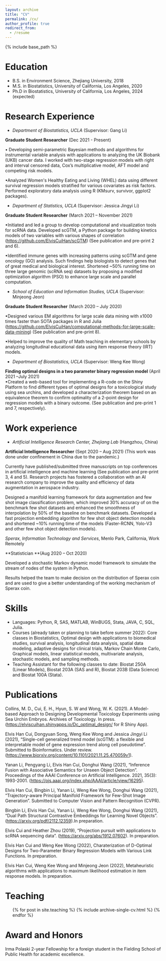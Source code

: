 ```yaml
---
layout: archive
title: "CV"
permalink: /cv/
author_profile: true
redirect_from:
  - /resume
---
```


{% include base_path %}

Education
======
* B.S. in Environment Science, Zhejiang University, 2018
* M.S. in Biostatistics, University of California, Los Angeles, 2020
* Ph.D in Biostatistics, University of California, Los Angeles, 2024 (expected)

Research Experience
======
- *Department of Biostatistics, UCLA* \(Supervisor: Gang Li\)

**Graduate Student Researcher** \(Dec 2021 - Present\)

• Developing semi-parametric Bayesian methods and algorithms for instrumental variable analysis with applications to analyzing the UK Biobank (UKB) cancer data.  I worked with two-stage regression models with right and interval censored data, Cox’s multiplicative model, AFT model and competing risk models.

•Analyzed Women's Healthy Eating and Living (WHEL) data using different survival regression models stratified for various covariates as risk factors. Performed exploratory data analysis using R (KMsurv, survivor, ggplot2 packages).

- *Department of Statistics, UCLA* \(Supervisor: Jessica Jingyi Li\)

**Graduate Student Researcher** \(March 2021 – November 2021\)

•Initiated and led a group to develop computational and visualization tools for scRNA data. Developed scGTM, a Python package for building kinetics models of two variables with various shapes of correlation (https://github.com/ElvisCuiHan/scGTM) (See publication and pre-print 2 and 6). 

•Identified immune genes with increasing patterns using scGTM and gene oncology (GO) analysis. Such findings help biologists to detect genes that of great medical and biological interest. Shortened ~50\% running time on three large genomic (scRNA seq) datasets by proposing a modified optimization algorithm (PSO) to enhance large scale and parallel computation.

- *School of Education and Information Studies, UCLA* \(Supervisor: Minjeong Jeon\)

**Graduate Student Researcher** \(March 2020 – July 2020\)

•Designed various EM algorithms for large scale data mining with x1000 times faster than SOTA packages in R and Julia (https://github.com/ElvisCuiHan/computational-methods-for-large-scale-data-mining) (See publication and pre-print 8).

•Helped to improve the quality of Math teaching in elementary schools by analyzing longitudinal educational data using item response theory (IRT) models.

- *Department of Biostatistics, UCLA* \(Supervisor: Weng Kee Wong\)

**Finding optimal designs in a two parameter binary regression model** \(April 2021 –July 2021\)                                                                                                
•Created a web-based tool for implementing a R-code on the Shiny Platform to find different types of optimal designs for a toxicological study using sea urchins, and developed a characterization theorem based on an equivalence theorem to confirm optimality of a 2-point design for regression models with a binary outcome. (See publication and pre-print 1 and 7, respectively).

Work experience
======
- *Artificial Intelligence Research Center, Zhejiang Lab* \(Hangzhou, China\)

**Artificial Intelligence Researcher** \(Sept 2020 – Aug 2021\)
(This work was done under confinement in China due to the pandemic.)

Currently have published/submitted three manuscripts on top conferences in artificial intelligence and machine learning (See publication and pre-print 3, 4 and 5). Research projects has fostered a collaboration with an AI research company to improve the quality and efficiency of data augmentation in aerospace industry.

Designed a manifold learning framework for data augmentation and few shot image classification problem, which improved 30% accuracy of on the benchmark few shot datasets and enhanced the smoothness of interpolation by 50% of the baseline on benchmark datasets. Developed a fast projection embedding algorithm for few shot object detection models and shortened ~10% running time of the models (Faster-RCNN, Yolo-V3 and other few shot object detection models). 

*Sperax, Information Technology and Services*, Menlo Park, California, Work Remotely

**Statistician **\(Aug 2020 – Oct 2020\)

Developed a stochastic Markov dynamic model framework to simulate the stream of nodes of the system in Python. 

Results helped the team to make decision on the distribution of Sperax coin and are used to give a better understanding of the working mechanism of Sperax coin.
  
Skills
======
- Languages: Python, R, SAS, MATLAB, WinBUGS, Stata, JAVA, C, SQL, Julia.
- Courses (already taken or planning to take before summer 2022): Core classes in Biostatistics, Optimal design with applications to biomedical studies, survival analysis, longitudinal data analysis, spatial data modeling, adaptive designs for clinical trials, Markov Chain Monte Carlo, Graphical models, linear statistical models, multivariate analysis, stochastic models, and sampling methods. 
- Teaching Assistant for the following classes to date: Biostat 250A (Linear Models), Biostat 203A (SAS and R), Biostat 203B (Data Science) and Biostat 100A (Stata).

Publications
======
Collins, M. D., Cui, E. H., Hyun, S. W and Wong, W. K. (2021). A Model-based Approach to Designing Developmental Toxicology Experiments using Sea Urchin Embryos. Archives of Toxicology. In press. (https://elviscuihan.shinyapps.io/Dc_optimal_design/ for R Shiny App).

Elvis Han Cui, Dongyuan Song, Weng Kee Wong and Jessica Jingyi Li (2021), “Single-cell generalized trend model (scGTM): a flexible and interpretable model of gene expression trend along cell pseudotime”. Submitted to Bioinformatics. Under review. (https://www.biorxiv.org/content/10.1101/2021.11.25.470059v1). 

Yanan Li, Pengyang Li, Elvis Han Cui, Donghui Wang (2021), “Inference Fusion with Associative Semantics for Unseen Object Detection”. Proceedings of the AAAI Conference on Artificial Intelligence. 2021, 35(3): 1993-2001. (https://ojs.aaai.org/index.php/AAAI/article/view/16295).

Elvis Han Cui, Bingbin Li, Yanan Li, Weng Kee Wong, Donghui Wang (2021), “Trajectory-aware Principal Manifold Framework for Few-Shot Image Generation”. Submitted to Computer Vision and Pattern Recognition (CVPR).

Bingbin Li, Elvis Han Cui, Yanan Li, Weng Kee Wong, Donghui Wang (2021), “Dual Path Structural Contrastive Embeddings for Learning Novel Objects”. (https://arxiv.org/pdf/2112.12359).In preparation.

Elvis Cui and Heather Zhou (2019), “Projection pursuit with applications to scRNA sequencing data”. (https://arxiv.org/abs/1912.07602). In preparation.

Elvis Han Cui and Weng Kee Wong (2022), Charaterization of D-Optimal Designs for Two-Parameter Binary Regression Models with Various Link Functions. In preparation.

Elvis Han Cui, Weng Kee Wong and Minjeong Jeon (2022), Metaheuristic algorithms with applications to maximum likelihood estimation in item response models. In preparation.
  
Teaching
======
  <ul>{% for post in site.teaching %}
    {% include archive-single-cv.html %}
  {% endfor %}</ul>
  
Award and Honors
======
Irma Polaski 2-year Fellowship for a foreign student in the Fielding School of Public Health for academic excellence.
